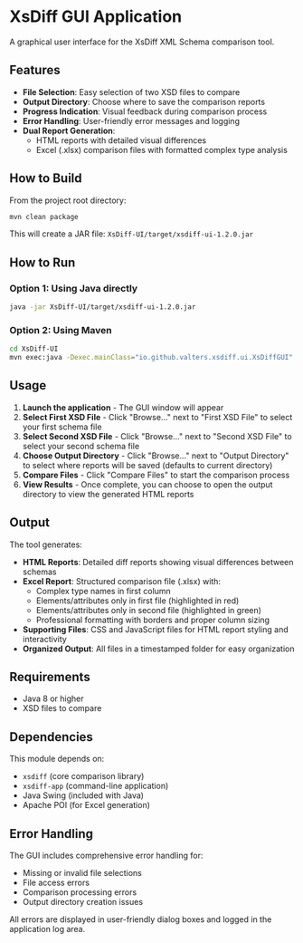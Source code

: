 # XsDiff GUI Application

A graphical user interface for the XsDiff XML Schema comparison tool.

## Features

- **File Selection**: Easy selection of two XSD files to compare
- **Output Directory**: Choose where to save the comparison reports
- **Progress Indication**: Visual feedback during comparison process
- **Error Handling**: User-friendly error messages and logging
- **Dual Report Generation**: 
  - HTML reports with detailed visual differences
  - Excel (.xlsx) comparison files with formatted complex type analysis

## How to Build

From the project root directory:

```bash
mvn clean package
```

This will create a JAR file: `XsDiff-UI/target/xsdiff-ui-1.2.0.jar`

## How to Run

### Option 1: Using Java directly
```bash
java -jar XsDiff-UI/target/xsdiff-ui-1.2.0.jar
```

### Option 2: Using Maven
```bash
cd XsDiff-UI
mvn exec:java -Dexec.mainClass="io.github.valters.xsdiff.ui.XsDiffGUI"
```

## Usage

1. **Launch the application** - The GUI window will appear
2. **Select First XSD File** - Click "Browse..." next to "First XSD File" to select your first schema file
3. **Select Second XSD File** - Click "Browse..." next to "Second XSD File" to select your second schema file
4. **Choose Output Directory** - Click "Browse..." next to "Output Directory" to select where reports will be saved (defaults to current directory)
5. **Compare Files** - Click "Compare Files" to start the comparison process
6. **View Results** - Once complete, you can choose to open the output directory to view the generated HTML reports

## Output

The tool generates:
- **HTML Reports**: Detailed diff reports showing visual differences between schemas
- **Excel Report**: Structured comparison file (.xlsx) with:
  - Complex type names in first column
  - Elements/attributes only in first file (highlighted in red)
  - Elements/attributes only in second file (highlighted in green)
  - Professional formatting with borders and proper column sizing
- **Supporting Files**: CSS and JavaScript files for HTML report styling and interactivity
- **Organized Output**: All files in a timestamped folder for easy organization

## Requirements

- Java 8 or higher
- XSD files to compare

## Dependencies

This module depends on:
- `xsdiff` (core comparison library)
- `xsdiff-app` (command-line application)
- Java Swing (included with Java)
- Apache POI (for Excel generation)

## Error Handling

The GUI includes comprehensive error handling for:
- Missing or invalid file selections
- File access errors
- Comparison processing errors
- Output directory creation issues

All errors are displayed in user-friendly dialog boxes and logged in the application log area.
